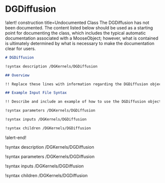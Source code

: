 # DGDiffusion

!alert! construction title=Undocumented Class
The DGDiffusion has not been documented. The content listed below should be used as a starting point for
documenting the class, which includes the typical automatic documentation associated with a
MooseObject; however, what is contained is ultimately determined by what is necessary to make the
documentation clear for users.

```markdown
# DGDiffusion

!syntax description /DGKernels/DGDiffusion

## Overview

!! Replace these lines with information regarding the DGDiffusion object.

## Example Input File Syntax

!! Describe and include an example of how to use the DGDiffusion object.

!syntax parameters /DGKernels/DGDiffusion

!syntax inputs /DGKernels/DGDiffusion

!syntax children /DGKernels/DGDiffusion
```
!alert-end!

!syntax description /DGKernels/DGDiffusion

!syntax parameters /DGKernels/DGDiffusion

!syntax inputs /DGKernels/DGDiffusion

!syntax children /DGKernels/DGDiffusion
